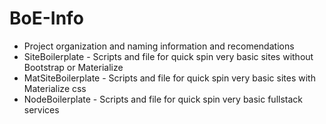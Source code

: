 # BoE-Info
* Project organization and naming information and recomendations
* SiteBoilerplate - Scripts and file for quick spin very basic sites without Bootstrap or Materialize
* MatSiteBoilerplate - Scripts and file for quick spin very basic sites with Materialize css
* NodeBoilerplate - Scripts and file for quick spin very basic fullstack services
